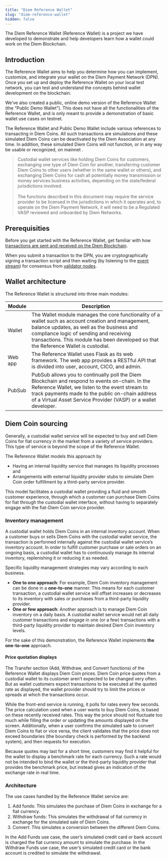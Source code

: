 ```yaml
---
title: "Diem Reference Wallet"
slug: "diem-reference-wallet"
hidden: false
---
```

The Diem Reference Wallet (Reference Wallet) is a project we have developed to demonstrate and help developers learn how a wallet could work on the Diem Blockchain. 

## Introduction

The Reference Wallet aims to help you determine how you can implement, customize, and integrate your wallet on the Diem Payment Network (DPN). Once you set up and deploy the Reference Wallet on your local test network, you can test and understand the concepts behind wallet development on the blockchain. 

We’ve also created a public, online demo version of the Reference Wallet (the “Public Demo Wallet”). This does not have all the functionalities of the Reference Wallet, and is only meant to provide a demonstration of basic wallet use cases on <Glossary>testnet</Glossary>.

The Reference Wallet and Public Demo Wallet include various references to transacting in Diem Coins.  All such transactions are simulations and these simulated Diem Coins can be deactivated by the Diem Association at any time.  In addition, these simulated Diem Coins will not function, or in any way be usable or recognized, on <Glossary>mainnet</Glossary> .

<BlockQuote type="info">
Custodial wallet services like holding Diem Coins for customers, exchanging one type of Diem Coin for another, transferring customer Diem Coins to other users (whether in the same wallet or others), and exchanging Diem Coins for cash all potentially money transmission or money services business activities, depending on the state/federal jurisdictions involved.
<br/>
<br/>The functions described in this document may require the service provider to be licensed in the jurisdictions in which it operates and, to operate on the Diem Payment Network, it will need to be a Regulated VASP reviewed and onboarded by Diem Networks. 
</BlockQuote>

## Prerequisities

Before you get started with the Reference Wallet, get familiar with how [transactions are sent and received on the Diem Blockchain](doc:basics-life-of-txn).

When you submit a transaction to the DPN, you are cryptographically signing a transaction script and then waiting (by listening to the [event stream](doc:basics-events#event-concepts)) for consensus from [validator nodes](doc:basics-validator-nodes). 


## Wallet architecture

The Reference Wallet is structured into three main modules:

| Module | Description |
| ---------- | ---------- |
| Wallet | The Wallet module manages the core functionality of a wallet such as account creation and management, balance updates, as well as the business and compliance logic of sending and receiving transactions. This module has been developed so that the Reference Wallet is custodial. |
| Web app | The Reference Wallet uses Flask as its web framework. The web app provides a RESTful API that is divided into user, account, CICO, and admin. |
| PubSub | PubSub allows you to continually poll the Diem Blockchain and respond to events on-chain. In the Reference Wallet, we listen to the event stream to track payments made to the public on-chain address of a Virtual Asset Service Provider (VASP) or a wallet developer. |
## Diem Coin sourcing

Generally, a custodial wallet service will be expected to buy and sell Diem Coins for fiat currency in the market from a variety of service providers. This type of service is beyond the scope of the Reference Wallet.

The Reference Wallet models this approach by 
* Having an internal liquidity service that manages its liquidity processes and 
* Arrangements with external liquidity provider stubs to simulate Diem Coin order fulfillment by a third-party service provider. 

This model facilitates a custodial wallet providing a fluid and smooth customer experience, through which a customer can purchase Diem Coins for fiat through the custodial wallet interface, without having to separately engage with the fiat-Diem Coin service provider.


### Inventory management

A custodial wallet holds Diem Coins in an internal inventory account. When a customer buys or sells Diem Coins with the custodial wallet service, the transaction is performed internally against the custodial wallet service’s inventory account. In order to fulfill customer purchase or sale orders on an ongoing basis, a custodial wallet has to continuously manage its internal inventory, replenishing it or reducing it as needed.

Specific liquidity management strategies may vary according to each business.

* **One to one approach**: For example, Diem Coin inventory management can be done in a **one-to-one** manner. This means for each customer transaction, a custodial wallet service will offset increases or decreases to its inventory with sales or purchases from a third-party liquidity provider.
* **One or few approach**: Another approach is to manage Diem Coin inventory on a daily basis.  A custodial wallet service would net all daily customer transactions and engage in one (or a few) transactions with a third-party liquidity provider to maintain desired Diem Coin inventory levels.


For the sake of this demonstration, the Reference Wallet implements **the one-to-one** approach.


#### Price quotation displays

The Transfer section (Add, Withdraw, and Convert functions) of the Reference Wallet displays Diem Coin prices. Diem Coin price quotes from a custodial wallet to its customer aren’t expected to be changed very often. But as wallet customers expect transactions to be executed at the quoted rate as displayed, the wallet provider should try to limit the prices or spreads at which the transactions occur. 

While the front-end service is running, it polls for rates every few seconds. The price calculation used when a user wants to buy Diem Coins, is based on these recently received rates. This way the price should not fluctuate too much while filling the order or updating the amounts displayed on the screen. Additionally, when a user confirms the simulated sale to convert Diem Coins to fiat or vice versa, the client validates that the price does not exceed boundaries (the boundary check is performed by the backend system), and then requests for execution.

Because quotes may last for a short time, customers may find it helpful for the wallet to display a benchmark rate for each currency. Such a rate would not be intended to bind the wallet or the third-party liquidity provider that provides the benchmark price, but instead gives an indication of the exchange rate in real time.



### Architecture

The use cases handled by the Reference Wallet service are:

1. Add funds: This simulates the purchase of Diem Coins in exchange for a fiat currency.
2. Withdraw funds: This simulates the withdrawal of fiat currency in exchange for the simulated sale of Diem Coins.
3. Convert: This simulates a conversion between the different Diem Coins.

In the Add Funds use case, the user’s simulated credit card or bank account is charged the fiat currency amount to simulate the purchase. In the Withdraw Funds use case, the user’s simulated credit card or the bank account is credited to simulate the withdrawal.